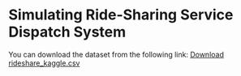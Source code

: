 # Simulating Ride-Sharing Service Dispatch System 

You can download the dataset from the following link:
[Download rideshare_kaggle.csv](https://www.kaggle.com/datasets/mohan28169/rideshare-kagglecsv)
